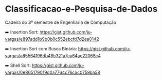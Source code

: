# Classificacao-e-Pesquisa-de-Dados
Cadeira do 3º semestre de Engenharia de Computação

 ➡️ Insertion Sort: https://gist.github.com/ju-vargas/e897add1b9b0b0c552ebcfd7d2ea0142 
 
 ➡️ Insertion Sort com Busca Binária: https://gist.github.com/ju-vargas/a85564196db48b321a7ca64ac22068c4
 
 ➡️ Shell Sort: https://gist.github.com/ju-vargas/0e865179019d0a7764c76cbc0759ba58
